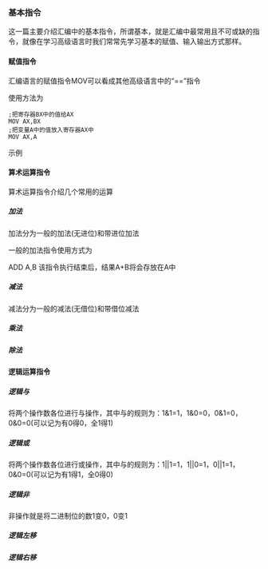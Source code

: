 ### 基本指令
这一篇主要介绍汇编中的基本指令，所谓基本，就是汇编中最常用且不可或缺的指令，就像在学习高级语言时我们常常先学习基本的赋值、输入输出方式那样。
#### 赋值指令

汇编语言的赋值指令MOV可以看成其他高级语言中的“==”指令

使用方法为

```
;把寄存器BX中的值给AX
MOV AX,BX
;把变量A中的值放入寄存器AX中
MOV AX,A
```

示例

#### 算术运算指令
算术运算指令介绍几个常用的运算
##### 加法

加法分为一般的加法(无进位)和带进位加法

一般的加法指令使用方式为

ADD A,B 该指令执行结束后，结果A+B将会存放在A中

##### 减法

减法分为一般的减法(无借位)和带借位减法

##### 乘法



##### 除法



#### 逻辑运算指令

##### 逻辑与

将两个操作数各位进行与操作，其中与的规则为：1&1=1，1&0=0，0&1=0，0&0=0(可以记为有0得0，全1得1)

##### 逻辑或

将两个操作数各位进行或操作，其中与的规则为：1||1=1，1||0=1，0||1=1，0&0=0(可以记为有1得1，全0得0)

##### 逻辑非

非操作就是将二进制位的数1变0，0变1

##### 逻辑左移



##### 逻辑右移

